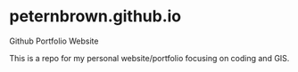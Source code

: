 # peternbrown.github.io
Github Portfolio Website

This is a repo for my personal website/portfolio focusing on coding and GIS.
